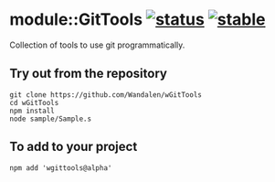 
# module::GitTools  [![status](https://github.com/Wandalen/wGitTools/workflows/publish/badge.svg)](https://github.com/Wandalen/wGitTools/actions?query=workflow%3Apublish) [![stable](https://img.shields.io/badge/stability-stable-brightgreen.svg)](https://github.com/emersion/stability-badges#stable)

Collection of tools to use git programmatically.

## Try out from the repository
```
git clone https://github.com/Wandalen/wGitTools
cd wGitTools
npm install
node sample/Sample.s
```

## To add to your project
```
npm add 'wgittools@alpha'
```
